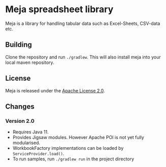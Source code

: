 # Meja spreadsheet library

Meja is a library for handling tabular data such as Excel-Sheets, CSV-data etc.

## Building

Clone the repository and run `./gradlew`. This will also install meja into your local maven repository.

## License

Meja is released under the [Apache License 2.0](http://www.apache.org/licenses/LICENSE-2.0).

## Changes

### Version 2.0

- Requires Java 11.
- Provides Jigsaw modules. However Apache POI is not yet fully modularised.
- WorkbookFactory implementations can be loaded by `ServiceProvider.load()`.
- To run samples, run `./gradlew run` in the project directory
